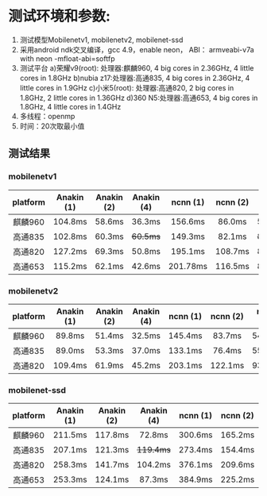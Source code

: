 # 测试环境和参数:
1. 测试模型Mobilenetv1, mobilenetv2, mobilenet-ssd
2. 采用android ndk交叉编译，gcc 4.9，enable neon， ABI： armveabi-v7a with neon -mfloat-abi=softfp
3. 测试平台
	a)荣耀v9(root): 处理器:麒麟960,    4 big cores in 2.36GHz, 4 little cores in 1.8GHz
	b)nubia z17:处理器:高通835,    4 big cores in 2.36GHz, 4 little cores in 1.9GHz
	c)小米5(root):  处理器:高通820,    2 big cores in 1.8GHz,  2 little cores in 1.36GHz
	d)360 N5:处理器:高通653,    4 big cores in 1.8GHz, 4 little cores in 1.4GHz
4. 多线程：openmp
5. 时间：20次取最小值

## 测试结果
### mobilenetv1
   |platform | Anakin (1) | Anakin (2) | Anakin (4) | ncnn (1) | ncnn (2) | ncnn (4) | TFlite (1) | TFlite (2) | TFlite (4)| 
   |:---: | :---: | :---: | :---:| :---:| :---:| :---:| :---:| :---:| :---:|
   |麒麟960|104.8ms|58.6ms|36.3ms|156.6ms|86.0ms|51.9ms|151ms|81ms|78ms|
   |高通835|102.8ms|60.3ms|~~60.5ms~~|149.3ms|82.1ms|~~85.3ms~~|145ms|101ms|92ms|
   |高通820|127.2ms|69.3ms|50.8ms|195.1ms|108.7ms|83.7ms|134ms|87ms|81ms|
   |高通653|115.2ms|62.1ms|42.6ms|201.78ms|116.5ms|83.8ms|152ms|97ms|80ms| 

### mobilenetv2

   |platform | Anakin (1) | Anakin (2) | Anakin (4) | ncnn (1) | ncnn (2) | ncnn (4) | TFlite (1) | TFlite (2) | TFlite (4)| 
   |:---: | :---: | :---: | :---:| :---:| :---:| :---:| :---:| :---:| :---:|
   |麒麟960|89.8ms|51.4ms|32.5ms|145.4ms|83.7ms|54.9ms|99ms|65ms|60ms|
   |高通835|89.0ms|53.3ms|37.0ms|133.1ms|76.4ms|55.1ms|98ms|82ms|72ms|
   |高通820|109.4ms|61.9ms|45.2ms|203.1ms|122.1ms|93.9ms|90ms|76ms|71ms|    |高通653|106.0ms|58.4ms|42.7ms|194.3ms|120.3ms|97.8ms|104ms|85ms|74ms|

### mobilenet-ssd

   |platform | Anakin (1) | Anakin (2) | Anakin (4) | ncnn (1) | ncnn (2) | ncnn (4) | TFlite (1) | TFlite (2) | TFlite (4)| 
   |:---: | :---: | :---: | :---:| :---:| :---:| :---:| :---:| :---:| :---:|
   |麒麟960|211.5ms|117.8ms|72.8ms|300.6ms|165.2ms|100.6ms|
   |高通835|207.1ms|121.3ms|~~119.4ms~~|273.4ms|154.4ms|~~162.8ms~~|
   |高通820|258.3ms|141.7ms|104.2ms|376.1ms|209.6ms|166.1ms|
   |高通653|253.3ms|124.1ms|87.3ms|384.9ms|225.2ms|159.7ms|